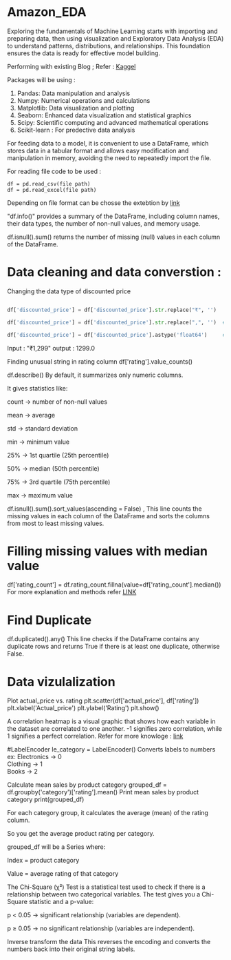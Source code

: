 # Amazon_EDA
Exploring the fundamentals of Machine Learning starts with importing and preparing data, then using visualization and Exploratory Data Analysis (EDA) to understand patterns, distributions, and relationships. This foundation ensures the data is ready for effective model building.


Performing with existing Blog ; Refer : [Kaggel](https://www.kaggle.com/code/mehakiftikhar/amazon-sales-dataset-eda#Amazon-Sales-Dataset-EDA)

Packages will be using : 
1. Pandas: Data manipulation and analysis
2. Numpy: Numerical operations and calculations
3. Matplotlib: Data visualization and plotting
4. Seaborn: Enhanced data visualization and statistical graphics
5. Scipy: Scientific computing and advanced mathematical operations
6. Scikit-learn : For predective data analysis



For feeding data to a model, it is convenient to use a DataFrame, which stores data in a tabular format and allows easy modification and manipulation in memory, avoiding the need to repeatedly import the file.

For reading file code to be used : 
```
df = pd.read_csv(file path)
df = pd.read_excel(file path)
```

Depending on file format can be chosse the extebtion by [link](https://pandas.pydata.org/docs/user_guide/io.html)


"df.info()" provides a summary of the DataFrame, including column names, their data types, the number of non-null values, and memory usage.


df.isnull().sum() returns the number of missing (null) values in each column of the DataFrame.


# Data cleaning and data converstion :


Changing the data type of discounted price
```python

df['discounted_price'] = df['discounted_price'].str.replace("₹", '')   # remove ₹ symbol

df['discounted_price'] = df['discounted_price'].str.replace(",", '')  # remove commas

df['discounted_price'] = df['discounted_price'].astype('float64')     # convert to float
```

Input : "₹1,299"  output :  1299.0


Finding unusual string in rating column
df['rating'].value_counts()


df.describe()
By default, it summarizes only numeric columns.

It gives statistics like:

count → number of non-null values

mean → average

std → standard deviation

min → minimum value

25% → 1st quartile (25th percentile)

50% → median (50th percentile)

75% → 3rd quartile (75th percentile)

max → maximum value


df.isnull().sum().sort_values(ascending = False) , This line counts the missing values in each column of the DataFrame and sorts the columns from most to least missing values.



# Filling missing values with median value
df['rating_count'] = df.rating_count.fillna(value=df['rating_count'].median())
For more explanation and methods refer [LINK](https://medium.com/@pingsubhak/handling-missing-values-in-dataset-7-methods-that-you-need-to-know-5067d4e32b62)


# Find Duplicate 
df.duplicated().any()
This line checks if the DataFrame contains any duplicate rows and returns True if there is at least one duplicate, otherwise False.


# Data vizulalization 

Plot actual_price vs. rating
plt.scatter(df['actual_price'], df['rating'])
plt.xlabel('Actual_price')
plt.ylabel('Rating')
plt.show()


A correlation heatmap is a visual graphic that shows how each variable in the dataset are correlated to one another. -1 signifies zero correlation, while 1 signifies a perfect correlation.
Refer for more knowloge : [link](https://medium.com/5-minute-eda/5-minute-eda-correlation-heatmap-b57bbb7bae14)


#LabelEncoder
le_category = LabelEncoder()
Converts labels to numbers 
ex: 
Electronics → 0  
Clothing    → 1  
Books       → 2

Calculate mean sales by product category
grouped_df = df.groupby('category')['rating'].mean()
Print mean sales by product category
print(grouped_df)

For each category group, it calculates the average (mean) of the rating column.

So you get the average product rating per category.

grouped_df will be a Series where:

Index = product category

Value = average rating of that category


The Chi-Square (χ²) Test is a statistical test used to check if there is a relationship between two categorical variables.
The test gives you a Chi-Square statistic and a p-value:

p < 0.05 → significant relationship (variables are dependent).

p ≥ 0.05 → no significant relationship (variables are independent).


Inverse transform the data
This reverses the encoding and converts the numbers back into their original string labels.
